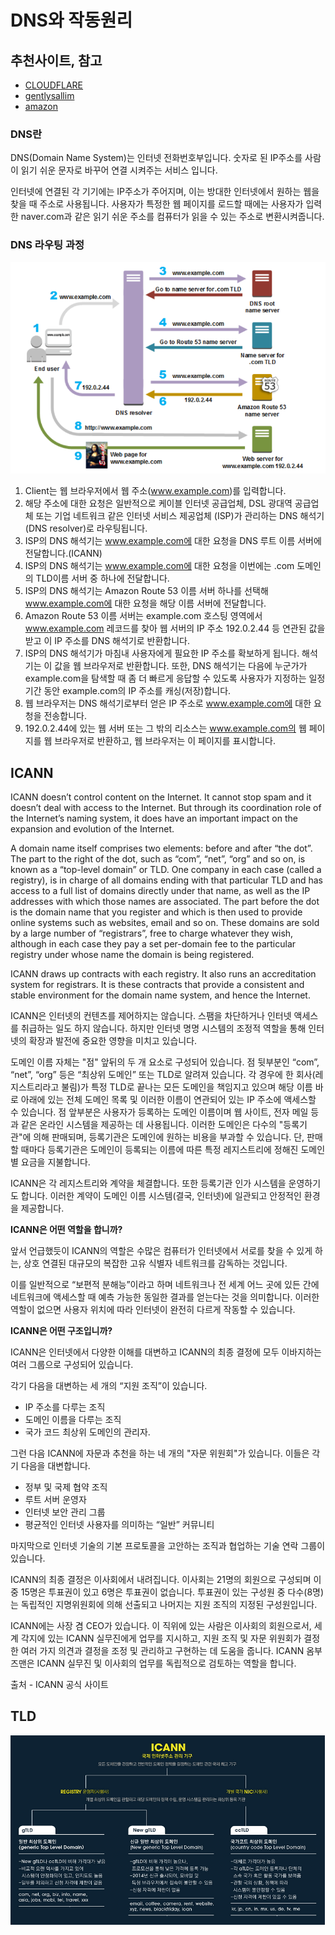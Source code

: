 # DNS와 작동원리

## 추천사이트, 참고

- [CLOUDFLARE](https://www.cloudflare.com/ko-kr/learning/dns/what-is-dns/)
- [gentlysallim](https://gentlysallim.com/dns%EB%9E%80-%EB%AD%90%EA%B3%A0-%EB%84%A4%EC%9E%84%EC%84%9C%EB%B2%84%EB%9E%80-%EB%AD%94%EC%A7%80-%EA%B0%9C%EB%85%90%EC%A0%95%EB%A6%AC/)
- [amazon](https://aws.amazon.com/ko/route53/what-is-dns/)

### DNS란



DNS(Domain Name System)는 인터넷 전화번호부입니다.  숫자로 된 IP주소를 사람이 읽기 쉬운 문자로 바꾸어 연결 시켜주는 서비스 입니다.

인터넷에 연결된 각 기기에는 IP주소가 주어지며, 이는 방대한 인터넷에서 원하는 웹을 찾을 때 주소로 사용됩니다. 사용자가 특정한 웹 페이지를 로드할 때에는 사용자가 입력한 naver.com과 같은 읽기 쉬운 주소를 컴퓨터가 읽을 수 있는 주소로 변환시켜줍니다. 

### DNS 라우팅 과정

<img src = "./img/amazonDns.png">

1. Client는 웹 브라우저에서 웹 주소(www.example.com)를 입력합니다.
2. 해당 주소에 대한 요청은 일반적으로 케이블 인터넷 공급업체, DSL 광대역 공급업체 또는 기업 네트워크 같은 인터넷 서비스 제공업체 (ISP)가 관리하는 DNS 해석기(DNS resolver)로 라우팅됩니다.
3. ISP의 DNS 해석기는 www.example.com에 대한 요청을 DNS 루트 이름 서버에 전달합니다.(ICANN)
4. ISP의 DNS 해석기는 www.example.com에 대한 요청을 이번에는 .com 도메인의 TLD이름 서버 중 하나에 전달합니다. 
5. ISP의 DNS 해석기는 Amazon Route 53 이름 서버 하나를 선택해 www.example.com에 대한 요청을 해당 이름 서버에 전달합니다.
6. Amazon Route 53 이름 서버는 example.com 호스팅 영역에서 www.example.com 레코드를 찾아 웹 서버의 IP 주소 192.0.2.44 등 연관된 값을 받고 이 IP 주소를 DNS 해석기로 반환합니다.
7. ISP의 DNS 해석기가 마침내 사용자에게 필요한 IP 주소를 확보하게 됩니다. 해석기는 이 값을 웹 브라우저로 반환합니다. 또한, DNS 해석기는 다음에 누군가가 example.com을 탐색할 때 좀 더 빠르게 응답할 수 있도록 사용자가 지정하는 일정 기간 동안 example.com의 IP 주소를 캐싱(저장)합니다.
8. 웹 브라우저는 DNS 해석기로부터 얻은 IP 주소로 www.example.com에 대한 요청을 전송합니다.
9. 192.0.2.44에 있는 웹 서버 또는 그 밖의 리소스는 www.example.com의 웹 페이지를 웹 브라우저로 반환하고, 웹 브라우저는 이 페이지를 표시합니다.

## ICANN

ICANN doesn’t control content on the Internet. It cannot stop spam and it doesn’t deal with access to the Internet. But through its coordination role of the Internet’s naming system, it does have an important impact on the expansion and evolution of the Internet.

A domain name itself comprises two elements: before and after “the dot”. The part to the right of the dot, such as “com”, “net”, “org” and so on, is known as a “top-level domain” or TLD. One company in each case (called a registry), is in charge of all domains ending with that particular TLD and has access to a full list of domains directly under that name, as well as the IP addresses with which those names are associated. The part before the dot is the domain name that you register and which is then used to provide online systems such as websites, email and so on. These domains are sold by a large number of “registrars”, free to charge whatever they wish, although in each case they pay a set per-domain fee to the particular registry under whose name the domain is being registered.

ICANN draws up contracts with each registry. It also runs an accreditation system for registrars. It is these contracts that provide a consistent and stable environment for the domain name system, and hence the Internet.



ICANN은 인터넷의 컨텐츠를 제어하지는 않습니다. 스팸을 차단하거나 인터넷 액세스를 취급하는 일도 하지 않습니다. 하지만 인터넷 명명 시스템의 조정적 역할을 통해 인터넷의 확장과 발전에 중요한 영향을 미치고 있습니다.



도메인 이름 자체는 "점" 앞뒤의 두 개 요소로 구성되어 있습니다. 점 뒷부분인 “com”, “net”, “org” 등은 “최상위 도메인” 또는 TLD로 알려져 있습니다. 각 경우에 한 회사(레지스트리라고 불림)가 특정 TLD로 끝나는 모든 도메인을 책임지고 있으며 해당 이름 바로 아래에 있는 전체 도메인 목록 및 이러한 이름이 연관되어 있는 IP 주소에 액세스할 수 있습니다. 점 앞부분은 사용자가 등록하는 도메인 이름이며 웹 사이트, 전자 메일 등과 같은 온라인 시스템을 제공하는 데 사용됩니다. 이러한 도메인은 다수의 "등록기관"에 의해 판매되며, 등록기관은 도메인에 원하는 비용을 부과할 수 있습니다. 단, 판매할 때마다 등록기관은 도메인이 등록되는 이름에 따른 특정 레지스트리에 정해진 도메인별 요금을 지불합니다.

ICANN은 각 레지스트리와 계약을 체결합니다. 또한 등록기관 인가 시스템을 운영하기도 합니다. 이러한 계약이 도메인 이름 시스템(결국, 인터넷)에 일관되고 안정적인 환경을 제공합니다.



**ICANN은 어떤 역할을 합니까?**

앞서 언급했듯이 ICANN의 역할은 수많은 컴퓨터가 인터넷에서 서로를 찾을 수 있게 하는, 상호 연결된 대규모의 복잡한 고유 식별자 네트워크를 감독하는 것입니다.

이를 일반적으로 “보편적 분해능”이라고 하며 네트워크나 전 세계 어느 곳에 있든 간에 네트워크에 액세스할 때 예측 가능한 동일한 결과를 얻는다는 것을 의미합니다. 이러한 역할이 없으면 사용자 위치에 따라 인터넷이 완전히 다르게 작동할 수 있습니다.

**ICANN은 어떤 구조입니까?**

ICANN은 인터넷에서 다양한 이해를 대변하고 ICANN의 최종 결정에 모두 이바지하는 여러 그룹으로 구성되어 있습니다.

각기 다음을 대변하는 세 개의 “지원 조직”이 있습니다.

- IP 주소를 다루는 조직
- 도메인 이름을 다루는 조직
- 국가 코드 최상위 도메인의 관리자.

그런 다음 ICANN에 자문과 추천을 하는 네 개의 "자문 위원회"가 있습니다. 이들은 각기 다음을 대변합니다.

- 정부 및 국제 협약 조직
- 루트 서버 운영자
- 인터넷 보안 관리 그룹
- 평균적인 인터넷 사용자를 의미하는 “일반” 커뮤니티

마지막으로 인터넷 기술의 기본 프로토콜을 고안하는 조직과 협업하는 기술 연락 그룹이 있습니다.

ICANN의 최종 결정은 이사회에서 내려집니다. 이사회는 21명의 회원으로 구성되며 이 중 15명은 투표권이 있고 6명은 투표권이 없습니다. 투표권이 있는 구성원 중 다수(8명)는 독립적인 지명위원회에 의해 선출되고 나머지는 지원 조직의 지정된 구성원입니다.

ICANN에는 사장 겸 CEO가 있습니다. 이 직위에 있는 사람은 이사회의 회원으로서, 세계 각지에 있는 ICANN 실무진에게 업무를 지시하고, 지원 조직 및 자문 위원회가 결정한 여러 가지 의견과 결정을 조정 및 관리하고 구현하는 데 도움을 줍니다. ICANN 옴부즈맨은 ICANN 실무진 및 이사회의 업무를 독립적으로 검토하는 역할을 합니다.

출처 - ICANN 공식 사이트

## TLD

<img src="./img/TLD.PNG">


